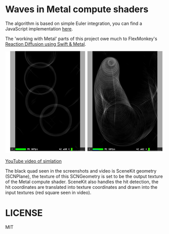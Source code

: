 # Waves in Metal compute shaders

The algorithm is based on simple Euler integration, you can find a JavaScript implementation [here](http://users.softlab.ntua.gr/~ttsiod/wavePhysics.html).

The 'working with Metal' parts of this project owe much to FlexMonkey's [Reaction Diffusion using Swift & Metal](https://github.com/FlexMonkey/MetalReactionDiffusion).

![Wave simulation](doc/screenshots/waves-metal.png)

[YouTube video of simlation](https://youtu.be/cy4S7QrLy8Y)

The black quad seen in the screenshots and video is SceneKit geometry (SCNPlane), the texture of this SCNGeometry is set to be the output texture of the Metal compute shader. SceneKit also handles the hit detection, the hit coordinates are translated into texture coordinates and drawn into the input textures (red square seen in video).


# LICENSE
MIT

